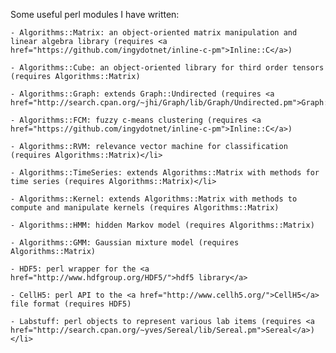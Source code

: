 Some useful perl modules I have written:

    - Algorithms::Matrix: an object-oriented matrix manipulation and linear algebra library (requires <a href="https://github.com/ingydotnet/inline-c-pm">Inline::C</a>)
    
    - Algorithms::Cube: an object-oriented library for third order tensors (requires Algorithms::Matrix)

    - Algorithms::Graph: extends Graph::Undirected (requires <a href="http://search.cpan.org/~jhi/Graph/lib/Graph/Undirected.pm">Graph::Undirected</a>)

    - Algorithms::FCM: fuzzy c-means clustering (requires <a href="https://github.com/ingydotnet/inline-c-pm">Inline::C</a>)
    
    - Algorithms::RVM: relevance vector machine for classification (requires Algorithms::Matrix)</li>
    
    - Algorithms::TimeSeries: extends Algorithms::Matrix with methods for time series (requires Algorithms::Matrix)</li>

    - Algorithms::Kernel: extends Algorithms::Matrix with methods to compute and manipulate kernels (requires Algorithms::Matrix)

    - Algorithms::HMM: hidden Markov model (requires Algorithms::Matrix)

    - Algorithms::GMM: Gaussian mixture model (requires Algorithms::Matrix)

    - HDF5: perl wrapper for the <a href="http://www.hdfgroup.org/HDF5/">hdf5 library</a>

    - CellH5: perl API to the <a href="http://www.cellh5.org/">CellH5</a> file format (requires HDF5)

    - Labstuff: perl objects to represent various lab items (requires <a href="http://search.cpan.org/~yves/Sereal/lib/Sereal.pm">Sereal</a>)</li>

    
 
